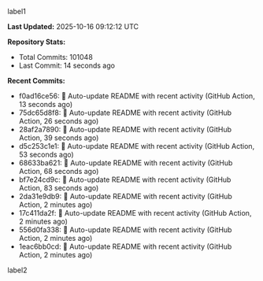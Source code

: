 
label1 
<!-- ACTIVITY_START -->
**Last Updated:** 2025-10-16 09:12:12 UTC

**Repository Stats:**
- Total Commits: 101048
- Last Commit: 14 seconds ago

**Recent Commits:**
- f0ad16ce56: 🤖 Auto-update README with recent activity (GitHub Action, 13 seconds ago)
- 75dc65d8f8: 🤖 Auto-update README with recent activity (GitHub Action, 26 seconds ago)
- 28af2a7890: 🤖 Auto-update README with recent activity (GitHub Action, 39 seconds ago)
- d5c253c1e1: 🤖 Auto-update README with recent activity (GitHub Action, 53 seconds ago)
- 68633ba621: 🤖 Auto-update README with recent activity (GitHub Action, 68 seconds ago)
- bf7e24cd9c: 🤖 Auto-update README with recent activity (GitHub Action, 83 seconds ago)
- 2da31e9db9: 🤖 Auto-update README with recent activity (GitHub Action, 2 minutes ago)
- 17c411da2f: 🤖 Auto-update README with recent activity (GitHub Action, 2 minutes ago)
- 556d0fa338: 🤖 Auto-update README with recent activity (GitHub Action, 2 minutes ago)
- 1eac6bb0cd: 🤖 Auto-update README with recent activity (GitHub Action, 2 minutes ago)
<!-- ACTIVITY_END -->

label2
